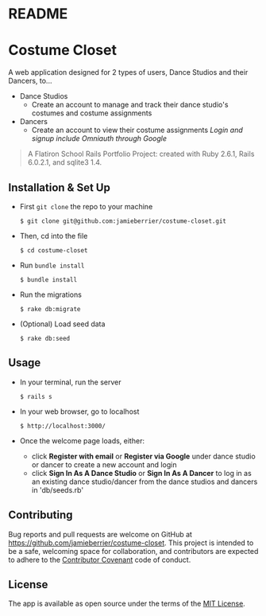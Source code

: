 README
======

# Costume Closet

A web application designed for 2 types of users, Dance Studios and their Dancers, to...
* Dance Studios
    * Create an account to manage and track their dance studio's costumes and costume assignments
* Dancers
    * Create an account to view their costume assignments
*Login and signup include Omniauth through Google*

> A Flatiron School Rails Portfolio Project: created with Ruby 2.6.1, Rails 6.0.2.1, and sqlite3 1.4.

## Installation & Set Up

* First `git clone` the repo to your machine

    ```
    $ git clone git@github.com:jamieberrier/costume-closet.git
    ```
* Then, cd into the file

    ```
    $ cd costume-closet
    ```
* Run `bundle install`

    ```
    $ bundle install
    ```
* Run the migrations

    ```
    $ rake db:migrate
    ```
* (Optional) Load seed data

    ```
    $ rake db:seed
    ```

## Usage

* In your terminal, run the server

    ```
    $ rails s
    ```
* In your web browser, go to localhost

    ```
    $ http://localhost:3000/
    ```
* Once the welcome page loads, either:
    * click **Register with email** or **Register via Google** under dance studio or dancer to create a new account and login
    * click **Sign In As A Dance Studio** or **Sign In As A Dancer** to log in as an existing dance studio/dancer from the dance studios and dancers in 'db/seeds.rb'

## Contributing

Bug reports and pull requests are welcome on GitHub at https://github.com/jamieberrier/costume-closet. This project is intended to be a safe, welcoming space for collaboration, and contributors are expected to adhere to the [Contributor Covenant](http://contributor-covenant.org) code of conduct.

## License

The app is available as open source under the terms of the [MIT License](https://opensource.org/licenses/MIT).
